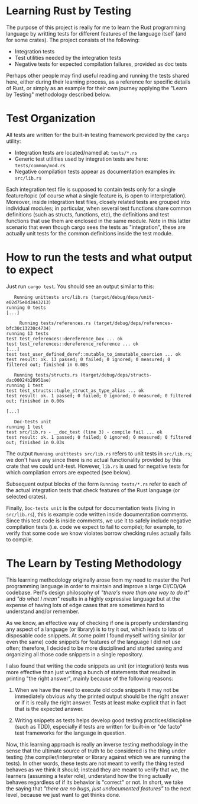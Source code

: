 
# Learning Rust by Testing

The purpose of this project is really for me to learn the Rust programming
language by writting tests for different features of the language itself (and
for some crates).  The project consists of the following:

- Integration tests
- Test utilities needed by the integration tests
- Negative tests for expected compilation failures, provided as doc tests

Perhaps other people may find useful reading and running the tests shared here,
either during their learning process, as a reference for specific details of
Rust, or simply as an example for their own journey applying the "Learn by
Testing" methodology described below.


# Test Organization

All tests are written for the built-in testing framework provided by the
`cargo` utility:

- Integration tests are located/named at: `tests/*.rs`
- Generic test utilities used by integration tests are here: `tests/common/mod.rs`
- Negative compilation tests appear as documentation examples in: `src/lib.rs`

Each integration test file is supposed to contain tests only for a single
feature/topic (of course what a single feature is, is open to interpretation).
Moreover, inside integration test files, closely related tests are grouped into
individual modules; in particular, when several test functions share common
definitions (such as structs, functions, etc), the definitions and test
functions that use them are enclosed in the same module. Note in this latter
scenario that even though cargo sees the tests as "integration", these are
actually unit tests for the common definitions inside the test module.


# How to run the tests and what output to expect

Just run `cargo test`. You should see an output similar to this:

```
   Running unittests src/lib.rs (target/debug/deps/unit-e02d75e0d3443213)
running 0 tests
[...]

	 Running tests/references.rs (target/debug/deps/references-bfc30c13230c4734)
running 13 tests
test test_references::dereference_box ... ok
test test_references::dereference_reference ... ok
[...]
test test_user_defined_deref::mutable_to_immutable_coercion ... ok
test result: ok. 13 passed; 0 failed; 0 ignored; 0 measured; 0 filtered out; finished in 0.00s

   Running tests/structs.rs (target/debug/deps/structs-dac00024b28951ae)
running 1 test
test test_structs::tuple_struct_as_type_alias ... ok
test result: ok. 1 passed; 0 failed; 0 ignored; 0 measured; 0 filtered out; finished in 0.00s

[...]

   Doc-tests unit
running 1 test
test src/lib.rs - __doc_test (line 3) - compile fail ... ok
test result: ok. 1 passed; 0 failed; 0 ignored; 0 measured; 0 filtered out; finished in 0.03s
```

The output `Running unitttests src/lib.rs` refers to unit tests in
`src/lib.rs`; we don't have any since there is no actual functionality provided
by this crate that we could unit-test. However, `lib.rs` is used for negative
tests for which compilation errors are expected (see below).

Subsequent output blocks of the form `Running tests/*.rs` refer to each of the
actual integration tests that check features of the Rust language (or selected
crates).

Finally, `Doc-tests unit` is the output for documentation tests (living in
`src/lib.rs`), this is example code written inside documentation comments. Since this
test code is inside comments, we use it to safely include negative compilation
tests (i.e. code we expect to fail to compile); for example, to verify that
some code we know violates borrow checking rules actually fails to compile.


# The Learn by Testing Methodology

This learning methodology originally arose from my need to master the Perl
programming language in order to maintain and improve a large CI/CD/QA
codebase.  Perl's design philosophy of _"there's more than one way to do it"_
and _"do what I mean"_ results in a highly expressive language but at the
expense of having lots of edge cases that are sometimes hard to understand
and/or remember.

As we know, an effective way of checking if one is properly understanding any
aspect of a language (or library) is to try it out, which leads to lots of
disposable code snippets.  At some point I found myself writing similar (or
even the same) code snippets for features of the language I did not use often;
therefore, I decided to be more disciplined and started saving and organizing
all those code snippets in a single repository.

I also found that writing the code snippets as unit (or integration) tests was
more effective than just writing a bunch of statements that resulted in
printing "the right answer", mainly because of the following reasons:

1. When we have the need to execute old code snippets it may not be immediately
   obvious why the printed output should be the right answer or if it is really
   the right answer. Tests at least make explicit that in fact that is the
   expected answer.

2. Writing snippets as tests helps develop good testing practices/discipline
   (such as TDD), especially if tests are written for built-in or "de facto"
   test frameworks for the language in question.

Now, this learning approach is really an inverse testing methodology in the
sense that the ultimate source of truth to be considered is the thing under
testing (the compiler/interpreter or library against which we are running the
tests). In other words, these tests are not meant to verify the thing tested
behaves as we think it should; instead they are meant to verify that we, the
learners (assuming a tester role), understand how the thing actually behaves
regardless of if its behavior is "correct" or not. In short, we take the saying
that _"there are no bugs, just undocumented features"_ to the next level,
because we just want to get thinks done.

